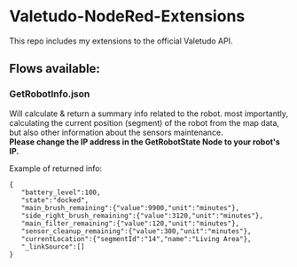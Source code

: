 # Valetudo-NodeRed-Extensions
This repo includes my extensions to the official Valetudo API.

## Flows available:
### GetRobotInfo.json 
Will calculate & return a summary info related to the robot. most importantly, calculating the current position (segment) of the robot from the map data, but also other information about the sensors maintenance.
<br>**Please change the IP address in the GetRobotState Node to your robot's IP.**

Example of returned info:
```
{
   "battery_level":100,
   "state":"docked",
   "main_brush_remaining":{"value":9900,"unit":"minutes"},
   "side_right_brush_remaining":{"value":3120,"unit":"minutes"},
   "main_filter_remaining":{"value":120,"unit":"minutes"},
   "sensor_cleanup_remaining":{"value":300,"unit":"minutes"},
   "currentLocation":{"segmentId":"14","name":"Living Area"},
   "_linkSource":[]
}
```
